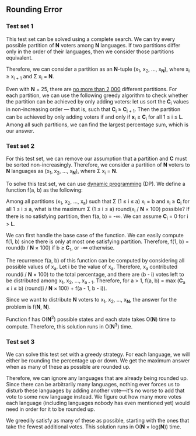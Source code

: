 ## Rounding Error

### Test set 1

This test set can be solved using a complete search. We can try every possible partition of **N**
voters among **N** languages. If two partitions differ only in the order of their languages, then
we consider those partitions equivalent.

Therefore, we can consider a partition as an **N**-tuple (x<sub>1</sub>, x<sub>2</sub>, ...,
x<sub>**N**</sub>), where x<sub>i</sub> ≥ x<sub>i + 1</sub> and Σ x<sub>i</sub> = **N**.

Even with **N** = 25, there are [no more than 2,000](https://oeis.org/A000041) different
partitions. For each partition, we can use the following greedy algorithm to check whether the
partition can be achieved by only adding voters: let us sort the **C**<sub>i</sub> values in
non-increasing order — that is, such that **C**<sub>i</sub> ≥ **C**<sub>i + 1</sub>. Then the
partition can be achieved by only adding voters if and only if **x**<sub>i</sub> ≥
**C**<sub>i</sub> for all 1 ≤ i ≤ **L**. Among all such partitions, we can find the largest
percentage sum, which is our answer.

### Test set 2

For this test set, we can remove our assumption that a partition and **C** must be sorted
non-increasingly. Therefore, we consider a partition of **N** voters to **N** languages as
(x<sub>1</sub>, x<sub>2</sub>, ..., x<sub>**N**</sub>), where Σ x<sub>i</sub> = **N**.

To solve this test set, we can use [dynamic
programming](https://en.wikipedia.org/wiki/Dynamic_programming) (DP). We define a function f(a, b)
as the following:

Among all partitions (x<sub>1</sub>, x<sub>2</sub>, ..., x<sub>a</sub>) such that Σ (1 ≤ i ≤ a)
x<sub>i</sub> = b and x<sub>i</sub> ≥ **C**<sub>i</sub> for all 1 ≤ i ≤ a, what is the maximum Σ (1
≤ i ≤ a) round(x<sub>i</sub> / **N** × 100) possible? If there is no satisfying partition, then
f(a, b) = -∞. We can assume **C**<sub>i</sub> = 0 for i > **L**.

We can first handle the base case of the function. We can easily compute f(1, b) since there is
only at most one satisfying partition. Therefore, f(1, b) = round(b / **N** × 100) if b ≥
**C**<sub>1</sub>, or -∞ otherwise.

The recurrence f(a, b) of this function can be computed by considering all possible values of
x<sub>a</sub>. Let i be the value of x<sub>a</sub>. Therefore, x<sub>a</sub> contributed round(i /
**N** × 100) to the total percentage, and there are (b - i) votes left to be distributed among
x<sub>1</sub>, x<sub>2</sub>, ..., x<sub>a - 1</sub>. Therefore, for a > 1, f(a, b) = max
(**C**<sub>a</sub> ≤ i ≤ b) (round(i / **N** × 100) + f(a - 1, b - i)).

Since we want to distribute **N** voters to x<sub>1</sub>, x<sub>2</sub>, ..., x<sub>**N**</sub>,
the answer for the problem is f(**N**, **N**).

Function f has O(**N**<sup>2</sup>) possible states and each state takes O(**N**) time to compute.
Therefore, this solution runs in O(**N**<sup>3</sup>) time.

### Test set 3

We can solve this test set with a greedy strategy. For each language, we will either be rounding
the percentage up or down. We get the maximum answer when as many of these as possible are rounded
up.

Therefore, we can ignore any languages that are already being rounded up. Since there can be
arbitrarily many languages, nothing ever forces us to disturb these languages by adding another
vote—it's no worse to add that vote to some new language instead. We figure out how many more votes
each language (including languages nobody has even mentioned yet) would need in order for it to be
rounded up.

We greedily satisfy as many of these as possible, starting with the ones that take the fewest
additional votes. This solution runs in O(**N** × log(**N**)) time.
